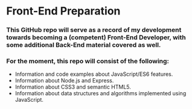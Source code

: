 # Front-End Preparation

### This GitHub repo will serve as a record of my development towards becoming a (competent) Front-End Developer, with some additional Back-End material covered as well. 

### For the moment, this repo will consist of the following:

* Information and code examples about JavaScript/ES6 features. 
* Information about Node.js and Express. 
* Information about CSS3 and semantic HTML5. 
* Information about data structures and algorithms implemented using JavaScript. 
